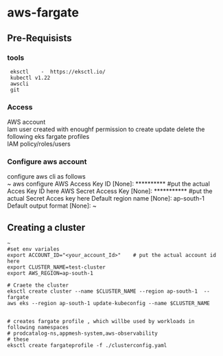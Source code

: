 # aws-fargate
## Pre-Requisists 
### tools 
     eksctl    -  https://eksctl.io/
     kubectl v1.22   
     awscli 
     git 
### Access
 AWS account  
 Iam user created with enoughf permission to  create update  delete the following 
    eks 
    fargate profiles  
    IAM policy/roles/users   
###  Configure aws account
configure aws cli as follows   
    ~
    aws configure 
    AWS Access Key ID [None]: **********   #put the actual Acces Key ID here 
    AWS Secret Access Key [None]: ***********  #put the actual Secret Acces key here 
    Default region name [None]: ap-south-1 
    Default output format [None]: 
    ~
    
## Creating a cluster  
    ~
    #set env variales 
    export ACCOUNT_ID="<your_account_Id>"    # put the actual account id here
    export CLUSTER_NAME=test-cluster
    export AWS_REGION=ap-south-1
    
    # Craete the cluster 
    eksctl create cluster --name $CLUSTER_NAME --region ap-south-1  --fargate 
    aws eks --region ap-south-1 update-kubeconfig --name $CLUSTER_NAME


    # creates fargate profile , which willbe used by workloads in following namespaces 
    # prodcatalog-ns,appmesh-system,aws-observability
    # these 
    eksctl create fargateprofile -f ./clusterconfig.yaml


